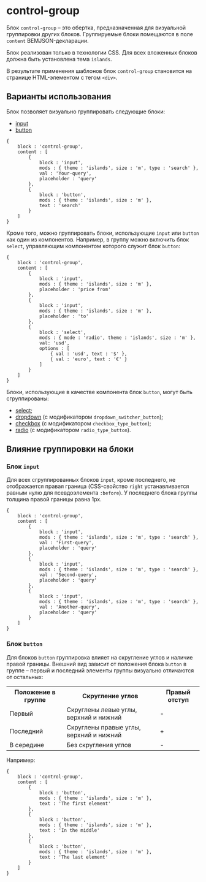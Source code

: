 # control-group

Блок `control-group` – это обертка, предназначенная для визуальной группировки других блоков. Группируемые блоки помещаются в поле `content` BEMJSON-декларации.

Блок реализован только в технологии CSS. Для всех вложенных блоков должна быть установлена тема `islands`.

В результате применения шаблонов блок `control-group` становится на странице HTML-элементом с тегом `<div>`.

## Варианты использования

Блок позволяет визуально группировать следующие блоки:

* [input](../input/input.ru.md)
* [button](../button/button.ru.md)

```bemjson
{
    block : 'control-group',
    content : [
        {
            block : 'input',
            mods : { theme : 'islands', size : 'm', type : 'search' },
            val : 'Your-query',
            placeholder : 'query'
        },
        {
            block : 'button',
            mods : { theme : 'islands', size : 'm' },
            text : 'search'
        }
    ]
}
```

Кроме того, можно группировать блоки, использующие `input` или `button` как один из компонентов. Например, в группу можно включить блок `select`, управляющим компонентом которого служит блок `button`:

```bemjson
{
    block : 'control-group',
    content : [
        {
            block : 'input',
            mods : { theme : 'islands', size : 'm' },
            placeholder : 'price from'
        },
        {
            block : 'input',
            mods : { theme : 'islands', size : 'm' },
            placeholder : 'to'
        },
        {
            block : 'select',
            mods : { mode : 'radio', theme : 'islands', size : 'm' },
            val: 'usd',
            options : [
                { val : 'usd', text : '$' },
                { val : 'euro', text : '€' }
            ]
        }
    ]
}
```

Блоки, использующие в качестве компонента блок `button`, могут быть сгруппированы:

* [select](../select/select.ru.md);
* [dropdown](../dropdown/dropdown.ru.md) (с модификатором `dropdown_switcher_button`);
* [checkbox](../checkbox/checkbox.ru.md) (с модификатором `checkbox_type_button`);
* [radio](../radio/radio.ru.md) (с модификатором `radio_type_button`).

## Влияние группировки на блоки

### Блок `input`

Для всех сгруппированных блоков `input`, кроме последнего, не отображается правая граница (CSS-свойство `right` устанавливается равным нулю для псевдоэлемента `:before`). У последнего блока группы толщина правой границы равна 1px.

```bemjson
{
    block : 'control-group',
    content : [
        {
            block : 'input',
            mods : { theme : 'islands', size : 'm', type : 'search' },
            val : 'First-query',
            placeholder : 'query'
        },
        {
            block : 'input',
            mods : { theme : 'islands', size : 'm', type : 'search' },
            val : 'Second-query',
            placeholder : 'query'
        },
        {
            block : 'input',
            mods : { theme : 'islands', size : 'm', type : 'search' },
            val : 'Another-query',
            placeholder : 'query'
        }
    ]
}
```

### Блок `button`

Для блоков `button` группировка влияет на скругление углов и наличие правой границы. Внешний вид зависит от положения блока `button` в группе – первый и последний элементы группы визуально отличаются от остальных:

<table>
    <tr>
        <th>Положение в группе</th>
        <th>Скругление углов</th>
        <th>Правый отступ</th>
    </tr>
    <tr>
        <td>Первый</td>
        <td>Скруглены левые углы, верхний и нижний</td>
        <td>-</td>
    </tr>
    <tr>
        <td>Последний</td>
        <td>Скруглены правые углы, верхний и нижний</td>
        <td>+</td>
    </tr>
    <tr>
        <td>В середине</td>
        <td>Без скругления углов</td>
        <td>-</td>
    </tr>
</table>

Например:

```bemjson
{
    block : 'control-group',
    content : [
        {
            block : 'button',
            mods : { theme : 'islands', size : 'm' },
            text : 'The first element'
        },
        {
            block : 'button',
            mods : { theme : 'islands', size : 'm' },
            text : 'In the middle'
        },
        {
            block : 'button',
            mods : { theme : 'islands', size : 'm' },
            text : 'The last element'
        }
    ]
}
```
